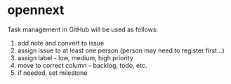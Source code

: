 # opennext

Task management in GitHub will be used as follows:
  1. add note and convert to issue
  2. assign issue to at least one person (person may need to register first...)
  3. assign label - low, medium, high priority
  4. move to correct column - backlog, todo, etc.
  5. if needed, set milestone
